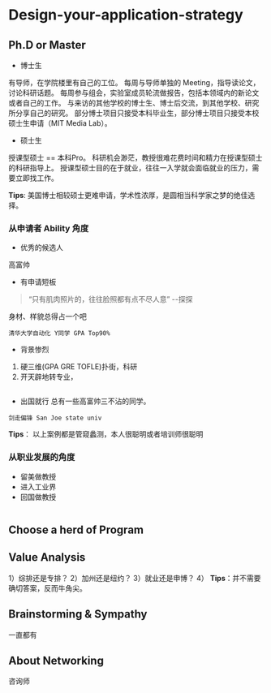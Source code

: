 # Design-your-application-strategy

## Ph.D or Master
- 博士生

有导师，在学院楼里有自己的工位。
每周与导师单独的 Meeting，指导读论文，讨论科研话题。
每周参与组会，实验室成员轮流做报告，包括本领域内的新论文或者自己的工作。
与来访的其他学校的博士生、博士后交流，到其他学校、研究所分享自己的研究。
部分博士项目只接受本科毕业生，部分博士项目只接受本校硕士生申请（MIT Media Lab）。

- 硕士生 

授课型硕士 == 本科Pro。 
科研机会渺茫，教授很难花费时间和精力在授课型硕士的科研指导上。
授课型硕士目的在于就业，往往一入学就会面临就业的压力，需要立即找工作。

**Tips**: 美国博士相较硕士更难申请，学术性浓厚，是圆相当科学家之梦的绝佳选择。

### 从申请者 Ability 角度
- 优秀的候选人

高富帅

- 有申请短板
> “只有肌肉照片的，往往脸照都有点不尽人意” --探探

身材、样貌总得占一个吧

~~~
清华大学自动化 Y同学 GPA Top90% 
~~~
- 背景惨烈
1) 硬三维(GPA GRE TOFLE)扑街，科研  
2) 开天辟地转专业，
~~~

~~~

- 出国就行
总有一些高富帅三不沾的同学。
~~~
剑走偏锋 San Joe state univ 
~~~
**Tips**： 以上案例都是管窥蠡测，本人很聪明或者培训师很聪明

### 从职业发展的角度
- 留美做教授
- 进入工业界
- 回国做教授
~~~
~~~

## Choose a herd of Program

## Value Analysis
1）综排还是专排？
2）加州还是纽约？
3）就业还是申博？
4）
**Tips**：并不需要确切答案，反而牛角尖。

## Brainstorming & Sympathy
一直都有

## About Networking
咨询师
